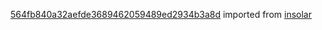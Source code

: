 [564fb840a32aefde3689462059489ed2934b3a8d](https://github.com/insolar/insolar/commit/564fb840a32aefde3689462059489ed2934b3a8d) imported from [insolar](https://github.com/insolar/insolar)
